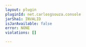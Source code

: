 ```yaml
---
layout: plugin
pluginId: net.carlosgsouza.console
jarSha1: INVALID
isJarAvailable: false
error: NONE
violations: []

---
```

